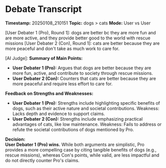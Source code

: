 # Debate Transcript

**Timestamp:** 20250108_210151
**Topic:** dogs > cats
**Mode:** User vs User


[User Debater 1 (Pro), Round 1]: dogs are better bc they are more fun and are more active, and they provide better good to the world with rescue missions
[User Debater 2 (Con), Round 1]: cats are better because they are more peaceful and don't take as much work to care for. 

[AI Judge]: **Summary of Main Points:**  
- **User Debater 1 (Pro):** Argues that dogs are better because they are more fun, active, and contribute to society through rescue missions.  
- **User Debater 2 (Con):** Counters that cats are better because they are more peaceful and require less effort to care for.  

**Feedback on Strengths and Weaknesses:**  
- **User Debater 1 (Pro):** Strengths include highlighting specific benefits of dogs, such as their active nature and societal contributions. Weakness: Lacks depth and evidence to support claims.  
- **User Debater 2 (Con):** Strengths include emphasizing practical advantages of cats, like low maintenance. Weakness: Fails to address or refute the societal contributions of dogs mentioned by Pro.  

**Decision:**  
**User Debater 1 (Pro) wins.** While both arguments are simplistic, Pro provides a more compelling case by citing tangible benefits of dogs (e.g., rescue missions), whereas Con's points, while valid, are less impactful and do not directly counter Pro's claims.